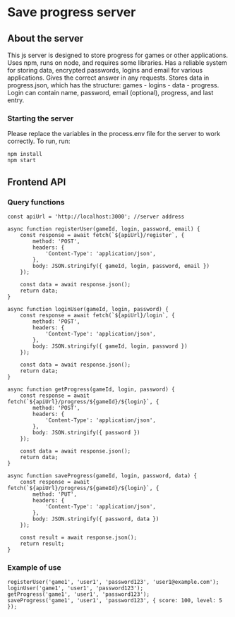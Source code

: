 # Save progress server
## About the server
This js server is designed to store progress for games or other applications.
Uses npm, runs on node, and requires some libraries.
Has a reliable system for storing data, encrypted passwords, logins and email for various applications.
Gives the correct answer in any requests.
Stores data in progress.json, which has the structure: games - logins - data - progress.
Login can contain name, password, email (optional), progress, and last entry.
### Starting the server
Please replace the variables in the process.env file for the server to work correctly.
To run, run:
```
npm install
npm start
```
## Frontend API
### Query functions
```
const apiUrl = 'http://localhost:3000'; //server address

async function registerUser(gameId, login, password, email) {
    const response = await fetch(`${apiUrl}/register`, {
        method: 'POST',
        headers: {
            'Content-Type': 'application/json',
        },
        body: JSON.stringify({ gameId, login, password, email })
    });

    const data = await response.json();
    return data;
}

async function loginUser(gameId, login, password) {
    const response = await fetch(`${apiUrl}/login`, {
        method: 'POST',
        headers: {
            'Content-Type': 'application/json',
        },
        body: JSON.stringify({ gameId, login, password })
    });

    const data = await response.json();
    return data;
}

async function getProgress(gameId, login, password) {
    const response = await fetch(`${apiUrl}/progress/${gameId}/${login}`, {
        method: 'POST',
        headers: {
            'Content-Type': 'application/json',
        },
        body: JSON.stringify({ password })
    });

    const data = await response.json();
    return data;
}

async function saveProgress(gameId, login, password, data) {
    const response = await fetch(`${apiUrl}/progress/${gameId}/${login}`, {
        method: 'PUT',
        headers: {
            'Content-Type': 'application/json',
        },
        body: JSON.stringify({ password, data })
    });

    const result = await response.json();
    return result;
}
```
### Example of use
```
registerUser('game1', 'user1', 'password123', 'user1@example.com');
loginUser('game1', 'user1', 'password123');
getProgress('game1', 'user1', 'password123');
saveProgress('game1', 'user1', 'password123', { score: 100, level: 5 });

```
